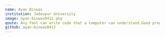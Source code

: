 ```yaml
---
name: Ayan Biswas
institution: Jadavpur University
image: ayan-biswas0412.png
qoute: Any fool can write code that a computer can understand.Good programmers write code that humans can understand.
github: ayan-biswas0412
---
```

